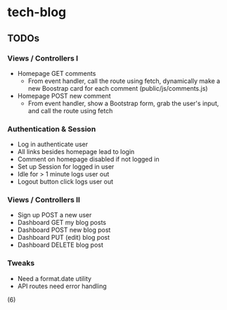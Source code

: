 # tech-blog

## TODOs

### Views / Controllers I
- Homepage GET comments
    - From event handler, call the route using fetch, dynamically make a new Boostrap card for each comment (public/js/comments.js)
- Homepage POST new comment
    - From event handler, show a Bootstrap form, grab the user's input, and call the route using fetch

### Authentication & Session
- Log in authenticate user
- All links besides homepage lead to login
- Comment on homepage disabled if not logged in
- Set up Session for logged in user
- Idle for > 1 minute logs user out
- Logout button click logs user out

### Views / Controllers II 
- Sign up POST a new user
- Dashboard GET my blog posts
- Dashboard POST new blog post
- Dashboard PUT (edit) blog post
- Dashboard DELETE blog post

### Tweaks
- Need a format.date utility
- API routes need error handling

(6)